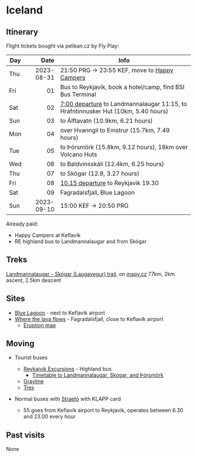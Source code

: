 # Iceland

## Itinerary

Flight tickets bought via pelikan.cz by Fly Play:

| Day |       Date | Info                                                                                   |
| --- | ---------: | -------------------------------------------------------------------------------------- |
| Thu | 2023-08-31 | 21:50 PRG -> 23:55 KEF, move to [Happy Campers][1]                                     |
| Fri |         01 | Bus to Reykjavik, book a hotel/camp, find BSI Bus Terminal                             |
| Sat |         02 | [7:00 departure][2] to Landmannalaugar 11:15, to Hrafntinnusker Hut (10km, 5.40 hours) |
| Sun |         03 | to Álftavatn (10.9km, 6.21 hours)                                                      |
| Mon |         04 | over Hvanngil to Emstrur (15.7km, 7.49 hours)                                          |
| Tue |         05 | to Þórsmörk (15.8km, 9.12 hours), 18km over Volcano Huts                               |
| Wed |         06 | to Baldvinsskáli (12.4km, 6.25 hours)                                                  |
| Thu |         07 | to Skógar (12.8, 3.27 hours)                                                           |
| Fri |         08 | [10.15 departure][6] to Reykjavik 19.30                                                |
| Sat |         09 | Fagradalsfjall, Blue Lagoon                                                            |
| Sun | 2023-09-10 | 15:00 KEF -> 20:50 PRG                                                                 |

Already paid:

 - Happy Campers at Keflavík
 - RE highland bus to Landmannalaugar and from Skógar

## Treks

[Landmannalaugar - Skógar (Laugavegur) trail][3], on [mapy.cz](https://en.mapy.cz/s/lagebobamo)
77km, 2km ascent, 2.5km descent

## Sites

 - [Blue Lagoon](https://www.bluelagoon.com/) - next to Keflavík airport
 - [Where the lava flows](https://www.viewsoftheworld.net/?p=5783) - Fagradalsfjall, close to Keflavík airport
   - [Eruption map](http://www.viewsoftheworld.net/wp-content/uploads/2023/08/LitliHrutur_VolcanicEruptionMap_20230801.png)

## Moving

 - Tourist buses
   - [Reykajvik Excursions][4] - Highland bus
     - [Timetable to Landmannalaugar, Skógar, and Þórsmörk][5]
   - [Grayline](https://grayline.is/tours)
   - [Trex](https://trex.is/)

 - Normal buses with [Straetó](https://straeto.is/en/route-planner/timetables/landsbyggdin) with KLAPP card
   - 55 goes from Keflavík airport to Reykjavik, operates between 6.30 and 23.00 every hour

## Past visits

None

[1]: https://happycampers.is/campsite-map/
[2]: https://www.re.is/tour/landmannalaugar-iceland-on-your-own/
[3]: https://www.fi.is/en/hiking-trails/trails/laugavegur
[4]: https://www.re.is/highland-bus/
[5]: https://assets.ctfassets.net/a68ipajj4t9l/e8rbPdX8BCnvwqS6zAras/05adadf8303ac39e8cd01273b1a34388/HB-Timatafla-s23_ready.pdf
[6]: https://www.re.is/tour/skogar-iceland-on-your-own/
